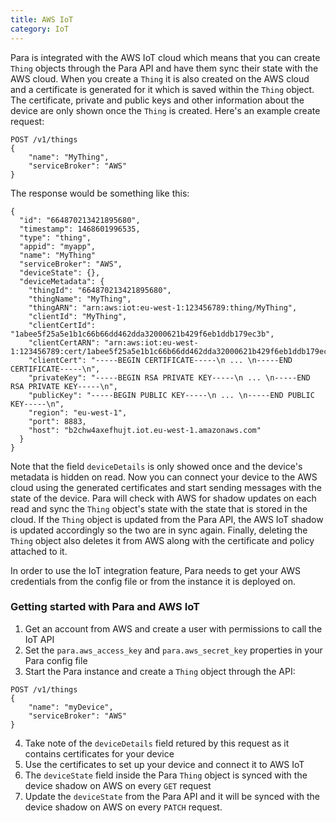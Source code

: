 ```yaml
---
title: AWS IoT
category: IoT
---
```


Para is integrated with the AWS IoT cloud which means that you can create `Thing` objects through the Para API and have
them sync their state with the AWS cloud. When you create a `Thing` it is also created on the AWS cloud and a
certificate is generated for it which is saved within the `Thing` object. The certificate, private and public keys
and other information about the device are only shown once the `Thing` is created. Here's an example create request:

```
POST /v1/things
{
	"name": "MyThing",
	"serviceBroker": "AWS"
}
```

The response would be something like this:

```
{
  "id": "664870213421895680",
  "timestamp": 1468601996535,
  "type": "thing",
  "appid": "myapp",
  "name": "MyThing"
  "serviceBroker": "AWS",
  "deviceState": {},
  "deviceMetadata": {
    "thingId": "664870213421895680",
    "thingName": "MyThing",
    "thingARN": "arn:aws:iot:eu-west-1:123456789:thing/MyThing",
    "clientId": "MyThing",
    "clientCertId": "1abee5f25a5e1b1c66b66dd462dda32000621b429f6eb1ddb179ec3b",
    "clientCertARN": "arn:aws:iot:eu-west-1:123456789:cert/1abee5f25a5e1b1c66b66dd462dda32000621b429f6eb1ddb179ec3b",
    "clientCert": "-----BEGIN CERTIFICATE-----\n ... \n-----END CERTIFICATE-----\n",
    "privateKey": "-----BEGIN RSA PRIVATE KEY-----\n ... \n-----END RSA PRIVATE KEY-----\n",
    "publicKey": "-----BEGIN PUBLIC KEY-----\n ... \n-----END PUBLIC KEY-----\n",
    "region": "eu-west-1",
    "port": 8883,
    "host": "b2chw4axefhujt.iot.eu-west-1.amazonaws.com"
  }
}
```
Note that the field `deviceDetails` is only showed once and the device's metadata is hidden on read.
Now you can connect your device to the AWS cloud using the generated certificates and start sending messages with the
state of the device. Para will check with AWS for shadow updates on each read and sync the `Thing` object's
state with the state that is stored in the cloud. If the `Thing` object is updated from the Para API, the AWS IoT
shadow is updated accordingly so the two are in sync again. Finally, deleting the `Thing` object also deletes it from
AWS along with the certificate and policy attached to it.

In order to use the IoT integration feature, Para needs to get your AWS credentials from the config file or from the
instance it is deployed on.

### Getting started with Para and AWS IoT

1. Get an account from AWS and create a user with permissions to call the IoT API
2. Set the `para.aws_access_key` and `para.aws_secret_key` properties in your Para config file
3. Start the Para instance and create a `Thing` object through the API:
```
POST /v1/things
{
	"name": "myDevice",
	"serviceBroker": "AWS"
}
```
4. Take note of the `deviceDetails` field retured by this request as it contains certificates for your device
5. Use the certificates to set up your device and connect it to AWS IoT
6. The `deviceState` field inside the Para `Thing` object is synced with the device shadow on AWS on every `GET` request
7. Update the `deviceState` from the Para API and it will be synced with the device shadow on AWS on every `PATCH` request.

